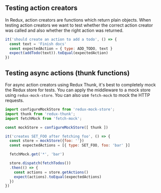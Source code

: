 ## Testing action creators

In Redux, action creators are functions which return plain objects. When testing action creators we want to test whether the correct action creator was called and also whether the right action was returned.

```js
it('should create an action to add a todo', () => {
  const text = 'Finish docs'
  const expectedAction = { type: ADD_TODO, text }
  expect(addTodo(text)).toEqual(expectedAction)
})
```

## Testing async actions (thunk functions)

For async action creators using Redux Thunk, it's best to completely mock the Redux store for tests. You can apply the middleware to a mock store using `redux-mock-store`. You can also use `fetch-mock` to mock the HTTP requests.

```js
import configureMockStore from 'redux-mock-store';
import thunk from 'redux-thunk';
import fetchMock from 'fetch-mock';

const mockStore = configureMockStore([ thunk ])

it('creates SET_FOO after fetching foo', () => {
  const store = mockStore({foo: ''})
  const expectedActions = [{ type: SET_FOO, foo: 'bar' }]

  fetchMock.get('*', 'bar')

  store.dispatch(fetchTodos())
  .then(() => {
    const actions = store.getActions()
    expect(actions).toEqual(expectedActions)
  })
})
```

